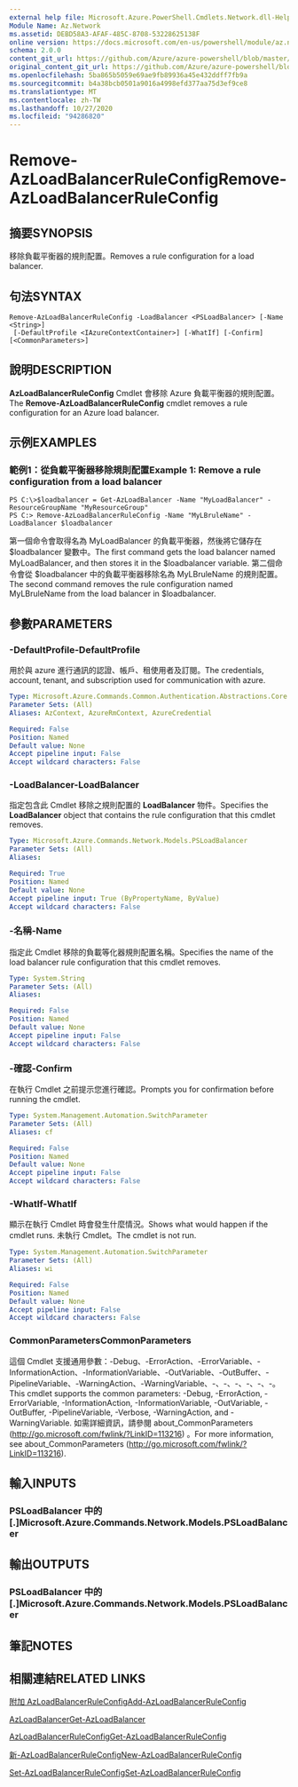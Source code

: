 ```yaml
---
external help file: Microsoft.Azure.PowerShell.Cmdlets.Network.dll-Help.xml
Module Name: Az.Network
ms.assetid: DEBD58A3-AFAF-485C-8708-53228625138F
online version: https://docs.microsoft.com/en-us/powershell/module/az.network/remove-azloadbalancerruleconfig
schema: 2.0.0
content_git_url: https://github.com/Azure/azure-powershell/blob/master/src/Network/Network/help/Remove-AzLoadBalancerRuleConfig.md
original_content_git_url: https://github.com/Azure/azure-powershell/blob/master/src/Network/Network/help/Remove-AzLoadBalancerRuleConfig.md
ms.openlocfilehash: 5ba865b5059e69ae9fb89936a45e432ddff7fb9a
ms.sourcegitcommit: b4a38bcb0501a9016a4998efd377aa75d3ef9ce8
ms.translationtype: MT
ms.contentlocale: zh-TW
ms.lasthandoff: 10/27/2020
ms.locfileid: "94286820"
---
```

# <span data-ttu-id="5d04d-101">Remove-AzLoadBalancerRuleConfig</span><span class="sxs-lookup"><span data-stu-id="5d04d-101">Remove-AzLoadBalancerRuleConfig</span></span>

## <span data-ttu-id="5d04d-102">摘要</span><span class="sxs-lookup"><span data-stu-id="5d04d-102">SYNOPSIS</span></span>
<span data-ttu-id="5d04d-103">移除負載平衡器的規則配置。</span><span class="sxs-lookup"><span data-stu-id="5d04d-103">Removes a rule configuration for a load balancer.</span></span>

## <span data-ttu-id="5d04d-104">句法</span><span class="sxs-lookup"><span data-stu-id="5d04d-104">SYNTAX</span></span>

```
Remove-AzLoadBalancerRuleConfig -LoadBalancer <PSLoadBalancer> [-Name <String>]
 [-DefaultProfile <IAzureContextContainer>] [-WhatIf] [-Confirm] [<CommonParameters>]
```

## <span data-ttu-id="5d04d-105">說明</span><span class="sxs-lookup"><span data-stu-id="5d04d-105">DESCRIPTION</span></span>
<span data-ttu-id="5d04d-106">**AzLoadBalancerRuleConfig** Cmdlet 會移除 Azure 負載平衡器的規則配置。</span><span class="sxs-lookup"><span data-stu-id="5d04d-106">The **Remove-AzLoadBalancerRuleConfig** cmdlet removes a rule configuration for an Azure load balancer.</span></span>

## <span data-ttu-id="5d04d-107">示例</span><span class="sxs-lookup"><span data-stu-id="5d04d-107">EXAMPLES</span></span>

### <span data-ttu-id="5d04d-108">範例1：從負載平衡器移除規則配置</span><span class="sxs-lookup"><span data-stu-id="5d04d-108">Example 1: Remove a rule configuration from a load balancer</span></span>
```
PS C:\>$loadbalancer = Get-AzLoadBalancer -Name "MyLoadBalancer" -ResourceGroupName "MyResourceGroup"
PS C:> Remove-AzLoadBalancerRuleConfig -Name "MyLBruleName" -LoadBalancer $loadbalancer
```

<span data-ttu-id="5d04d-109">第一個命令會取得名為 MyLoadBalancer 的負載平衡器，然後將它儲存在 $loadbalancer 變數中。</span><span class="sxs-lookup"><span data-stu-id="5d04d-109">The first command gets the load balancer named MyLoadBalancer, and then stores it in the $loadbalancer variable.</span></span>
<span data-ttu-id="5d04d-110">第二個命令會從 $loadbalancer 中的負載平衡器移除名為 MyLBruleName 的規則配置。</span><span class="sxs-lookup"><span data-stu-id="5d04d-110">The second command removes the rule configuration named MyLBruleName from the load balancer in $loadbalancer.</span></span>

## <span data-ttu-id="5d04d-111">參數</span><span class="sxs-lookup"><span data-stu-id="5d04d-111">PARAMETERS</span></span>

### <span data-ttu-id="5d04d-112">-DefaultProfile</span><span class="sxs-lookup"><span data-stu-id="5d04d-112">-DefaultProfile</span></span>
<span data-ttu-id="5d04d-113">用於與 azure 進行通訊的認證、帳戶、租使用者及訂閱。</span><span class="sxs-lookup"><span data-stu-id="5d04d-113">The credentials, account, tenant, and subscription used for communication with azure.</span></span>

```yaml
Type: Microsoft.Azure.Commands.Common.Authentication.Abstractions.Core.IAzureContextContainer
Parameter Sets: (All)
Aliases: AzContext, AzureRmContext, AzureCredential

Required: False
Position: Named
Default value: None
Accept pipeline input: False
Accept wildcard characters: False
```

### <span data-ttu-id="5d04d-114">-LoadBalancer</span><span class="sxs-lookup"><span data-stu-id="5d04d-114">-LoadBalancer</span></span>
<span data-ttu-id="5d04d-115">指定包含此 Cmdlet 移除之規則配置的 **LoadBalancer** 物件。</span><span class="sxs-lookup"><span data-stu-id="5d04d-115">Specifies the **LoadBalancer** object that contains the rule configuration that this cmdlet removes.</span></span>

```yaml
Type: Microsoft.Azure.Commands.Network.Models.PSLoadBalancer
Parameter Sets: (All)
Aliases:

Required: True
Position: Named
Default value: None
Accept pipeline input: True (ByPropertyName, ByValue)
Accept wildcard characters: False
```

### <span data-ttu-id="5d04d-116">-名稱</span><span class="sxs-lookup"><span data-stu-id="5d04d-116">-Name</span></span>
<span data-ttu-id="5d04d-117">指定此 Cmdlet 移除的負載等化器規則配置名稱。</span><span class="sxs-lookup"><span data-stu-id="5d04d-117">Specifies the name of the load balancer rule configuration that this cmdlet removes.</span></span>

```yaml
Type: System.String
Parameter Sets: (All)
Aliases:

Required: False
Position: Named
Default value: None
Accept pipeline input: False
Accept wildcard characters: False
```

### <span data-ttu-id="5d04d-118">-確認</span><span class="sxs-lookup"><span data-stu-id="5d04d-118">-Confirm</span></span>
<span data-ttu-id="5d04d-119">在執行 Cmdlet 之前提示您進行確認。</span><span class="sxs-lookup"><span data-stu-id="5d04d-119">Prompts you for confirmation before running the cmdlet.</span></span>

```yaml
Type: System.Management.Automation.SwitchParameter
Parameter Sets: (All)
Aliases: cf

Required: False
Position: Named
Default value: None
Accept pipeline input: False
Accept wildcard characters: False
```

### <span data-ttu-id="5d04d-120">-WhatIf</span><span class="sxs-lookup"><span data-stu-id="5d04d-120">-WhatIf</span></span>
<span data-ttu-id="5d04d-121">顯示在執行 Cmdlet 時會發生什麼情況。</span><span class="sxs-lookup"><span data-stu-id="5d04d-121">Shows what would happen if the cmdlet runs.</span></span> <span data-ttu-id="5d04d-122">未執行 Cmdlet。</span><span class="sxs-lookup"><span data-stu-id="5d04d-122">The cmdlet is not run.</span></span>

```yaml
Type: System.Management.Automation.SwitchParameter
Parameter Sets: (All)
Aliases: wi

Required: False
Position: Named
Default value: None
Accept pipeline input: False
Accept wildcard characters: False
```

### <span data-ttu-id="5d04d-123">CommonParameters</span><span class="sxs-lookup"><span data-stu-id="5d04d-123">CommonParameters</span></span>
<span data-ttu-id="5d04d-124">這個 Cmdlet 支援通用參數：-Debug、-ErrorAction、-ErrorVariable、-InformationAction、-InformationVariable、-OutVariable、-OutBuffer、-PipelineVariable、-WarningAction、-WarningVariable、-、-、-、-、-、-。</span><span class="sxs-lookup"><span data-stu-id="5d04d-124">This cmdlet supports the common parameters: -Debug, -ErrorAction, -ErrorVariable, -InformationAction, -InformationVariable, -OutVariable, -OutBuffer, -PipelineVariable, -Verbose, -WarningAction, and -WarningVariable.</span></span> <span data-ttu-id="5d04d-125">如需詳細資訊，請參閱 about_CommonParameters (http://go.microsoft.com/fwlink/?LinkID=113216) 。</span><span class="sxs-lookup"><span data-stu-id="5d04d-125">For more information, see about_CommonParameters (http://go.microsoft.com/fwlink/?LinkID=113216).</span></span>

## <span data-ttu-id="5d04d-126">輸入</span><span class="sxs-lookup"><span data-stu-id="5d04d-126">INPUTS</span></span>

### <span data-ttu-id="5d04d-127">PSLoadBalancer 中的 [.]</span><span class="sxs-lookup"><span data-stu-id="5d04d-127">Microsoft.Azure.Commands.Network.Models.PSLoadBalancer</span></span>

## <span data-ttu-id="5d04d-128">輸出</span><span class="sxs-lookup"><span data-stu-id="5d04d-128">OUTPUTS</span></span>

### <span data-ttu-id="5d04d-129">PSLoadBalancer 中的 [.]</span><span class="sxs-lookup"><span data-stu-id="5d04d-129">Microsoft.Azure.Commands.Network.Models.PSLoadBalancer</span></span>

## <span data-ttu-id="5d04d-130">筆記</span><span class="sxs-lookup"><span data-stu-id="5d04d-130">NOTES</span></span>

## <span data-ttu-id="5d04d-131">相關連結</span><span class="sxs-lookup"><span data-stu-id="5d04d-131">RELATED LINKS</span></span>

[<span data-ttu-id="5d04d-132">附加 AzLoadBalancerRuleConfig</span><span class="sxs-lookup"><span data-stu-id="5d04d-132">Add-AzLoadBalancerRuleConfig</span></span>](./Add-AzLoadBalancerRuleConfig.md)

[<span data-ttu-id="5d04d-133">AzLoadBalancer</span><span class="sxs-lookup"><span data-stu-id="5d04d-133">Get-AzLoadBalancer</span></span>](./Get-AzLoadBalancer.md)

[<span data-ttu-id="5d04d-134">AzLoadBalancerRuleConfig</span><span class="sxs-lookup"><span data-stu-id="5d04d-134">Get-AzLoadBalancerRuleConfig</span></span>](./Get-AzLoadBalancerRuleConfig.md)

[<span data-ttu-id="5d04d-135">新-AzLoadBalancerRuleConfig</span><span class="sxs-lookup"><span data-stu-id="5d04d-135">New-AzLoadBalancerRuleConfig</span></span>](./New-AzLoadBalancerRuleConfig.md)

[<span data-ttu-id="5d04d-136">Set-AzLoadBalancerRuleConfig</span><span class="sxs-lookup"><span data-stu-id="5d04d-136">Set-AzLoadBalancerRuleConfig</span></span>](./Set-AzLoadBalancerRuleConfig.md)



